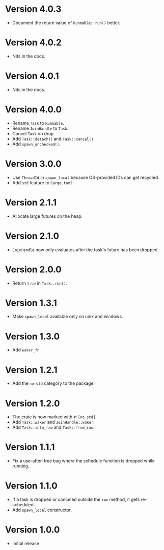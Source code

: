 # Version 4.0.3

-   Document the return value of `Runnable::run()` better.

# Version 4.0.2

-   Nits in the docs.

# Version 4.0.1

-   Nits in the docs.

# Version 4.0.0

-   Rename `Task` to `Runnable`.
-   Rename `JoinHandle` to `Task`.
-   Cancel `Task` on drop.
-   Add `Task::detach()` and `Task::cancel()`.
-   Add `spawn_unchecked()`.

# Version 3.0.0

-   Use `ThreadId` in `spawn_local` because OS-provided IDs can get recycled.
-   Add `std` feature to `Cargo.toml`.

# Version 2.1.1

-   Allocate large futures on the heap.

# Version 2.1.0

-   `JoinHandle` now only evaluates after the task's future has been dropped.

# Version 2.0.0

-   Return `true` in `Task::run()`.

# Version 1.3.1

-   Make `spawn_local` available only on unix and windows.

# Version 1.3.0

-   Add `waker_fn`.

# Version 1.2.1

-   Add the `no-std` category to the package.

# Version 1.2.0

-   The crate is now marked with `#![no_std]`.
-   Add `Task::waker` and `JoinHandle::waker`.
-   Add `Task::into_raw` and `Task::from_raw`.

# Version 1.1.1

-   Fix a use-after-free bug where the schedule function is dropped while running.

# Version 1.1.0

-   If a task is dropped or canceled outside the `run` method, it gets re-scheduled.
-   Add `spawn_local` constructor.

# Version 1.0.0

-   Initial release
